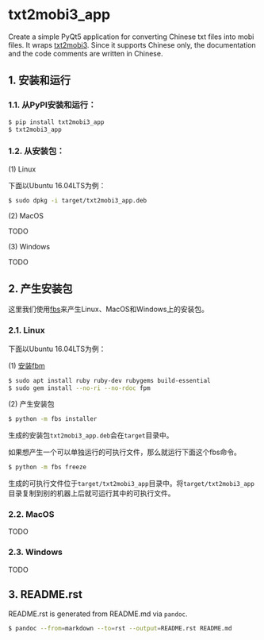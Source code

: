 # txt2mobi3_app

Create a simple PyQt5 application for converting Chinese txt files into mobi files. It wraps [txt2mobi3](https://github.com/renweizhukov/txt2mobi3). Since it supports Chinese only, the documentation and the code comments are written in Chinese.

## 1. 安装和运行

### 1.1. 从PyPI安装和运行：

```bash
$ pip install txt2mobi3_app
$ txt2mobi3_app
```

### 1.2. 从安装包：

(1) Linux

下面以Ubuntu 16.04LTS为例：

```bash
$ sudo dpkg -i target/txt2mobi3_app.deb
```

(2) MacOS

TODO

(3) Windows

TODO

## 2. 产生安装包

这里我们使用[fbs](https://github.com/mherrmann/fbs-tutorial)来产生Linux、MacOS和Windows上的安装包。

### 2.1. Linux

下面以Ubuntu 16.04LTS为例：

(1) [安装fbm](https://fpm.readthedocs.io/en/latest/installing.html)

```bash
$ sudo apt install ruby ruby-dev rubygems build-essential
$ sudo gem install --no-ri --no-rdoc fpm
```

(2) 产生安装包

```bash
$ python -m fbs installer
```

生成的安装包`txt2mobi3_app.deb`会在`target`目录中。

如果想产生一个可以单独运行的可执行文件，那么就运行下面这个fbs命令。

```bash
$ python -m fbs freeze
```

生成的可执行文件位于`target/txt2mobi3_app`目录中。将`target/txt2mobi3_app`目录复制到别的机器上后就可运行其中的可执行文件。

### 2.2. MacOS

TODO

### 2.3. Windows

TODO

## 3. README.rst

README.rst is generated from README.md via `pandoc`.

```bash
$ pandoc --from=markdown --to=rst --output=README.rst README.md
```
